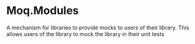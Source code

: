 # Moq.Modules
A mechanism for libraries to provide mocks to users of their library. This allows users of the library to mock the library in their unit tests
